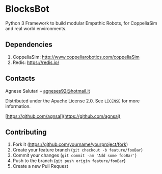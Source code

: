 # BlocksBot
Python 3 Framework to build modular Empathic Robots, for CoppeliaSim and real world environments.

## Dependencies

1. CoppeliaSim: http://www.coppeliarobotics.com/coppeliaSim
2. Redis: https://redis.io/

## Contacts

Agnese Salutari – agneses92@hotmail.it

Distributed under the Apache License 2.0. See ``LICENSE`` for more information.

[https://github.com/agnsal](https://github.com/agnsal)


## Contributing

1. Fork it (<https://github.com/yourname/yourproject/fork>)
2. Create your feature branch (`git checkout -b feature/fooBar`)
3. Commit your changes (`git commit -am 'Add some fooBar'`)
4. Push to the branch (`git push origin feature/fooBar`)
5. Create a new Pull Request
